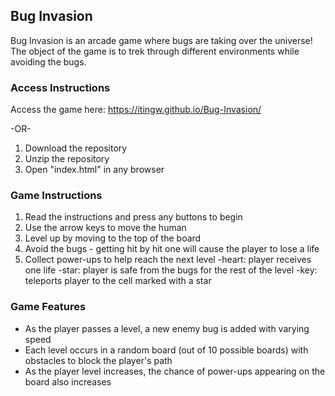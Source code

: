 
## **Bug Invasion**

Bug Invasion is an arcade game where bugs are taking over the universe! The object of the game is to trek through different environments while avoiding the bugs.

### **Access Instructions**
Access the game here: https://itingw.github.io/Bug-Invasion/

-OR-

1. Download the repository
2. Unzip the repository
3. Open "index.html" in any browser

### **Game Instructions**
1. Read the instructions and press any buttons to begin
2. Use the arrow keys to move the human
3. Level up by moving to the top of the board
3. Avoid the bugs - getting hit by hit one will cause the player to lose a life
4. Collect power-ups to help reach the next level
    -heart: player receives one life
    -star: player is safe from the bugs for the rest of the level
    -key: teleports player to the cell marked with a star

### **Game Features**
* As the player passes a level, a new enemy bug is added with varying speed
* Each level occurs in a random board (out of 10 possible boards) with obstacles to block the player's path
* As the player level increases, the chance of power-ups appearing on the board also increases
